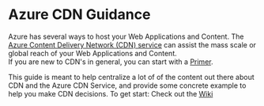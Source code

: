# Azure CDN Guidance

Azure has several ways to host your Web Applications and Content.  The [Azure Content Delivery Network (CDN) service](https://azure.microsoft.com/en-us/services/cdn/) can assist the mass scale or global reach of your Web Applications and Content.  
If you are new to CDN's in general, you can start with a [Primer](https://github.com/andywahr/azure-cdn-guidance/wiki/CDN-Primer).

This guide is meant to help centralize a lot of of the content out there about CDN and the Azure CDN Service, and provide some concrete example to help you make CDN decisions.  To get start:  Check out the [Wiki](https://github.com/andywahr/azure-cdn-guidance/wiki)
